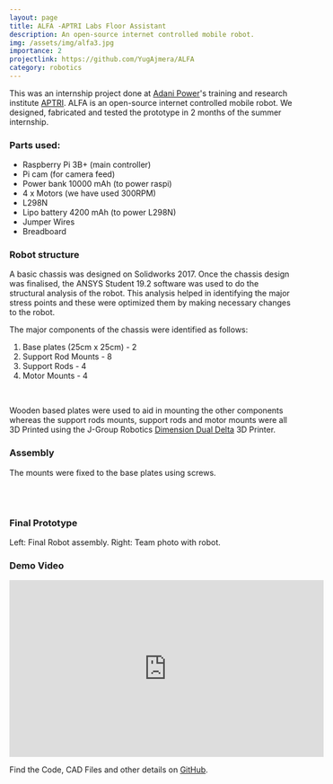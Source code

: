 ```yaml
---
layout: page
title: ALFA -APTRI Labs Floor Assistant
description: An open-source internet controlled mobile robot.
img: /assets/img/alfa3.jpg
importance: 2
projectlink: https://github.com/YugAjmera/ALFA
category: robotics
---
```


This was an internship project done at [Adani Power](https://www.adanipower.com/)'s training and research institute [APTRI](https://www.aptri.org/). ALFA is an open-source internet controlled mobile robot. We designed, fabricated and tested the prototype in 2 months of the summer internship.

### Parts used:
- Raspberry Pi 3B+ (main controller)
- Pi cam (for camera feed)
- Power bank 10000 mAh (to power raspi)
- 4 x Motors (we have used 300RPM)
- L298N
- Lipo battery 4200 mAh (to power L298N)
- Jumper Wires
- Breadboard

### Robot structure
A basic chassis was designed on Solidworks 2017. Once the chassis design was finalised, the ANSYS Student 19.2 software was used to do the structural analysis of the robot. This analysis helped in identifying the major stress points and these were optimized them by making necessary changes to the robot.

The major components of the chassis were identified as follows:
1. Base plates (25cm x 25cm) - 2
2. Support Rod Mounts - 8
3. Support Rods - 4
4. Motor Mounts - 4

<div class="row">
    <div class="col-sm mt-3 mt-md-0">
        <img class="img-fluid rounded z-depth-1" src="{{ '/assets/img/alfa/printer.gif' | relative_url }}" alt="" title="3D Printer"/>
    </div>
</div>
<br/>


Wooden based plates were used to aid in mounting the other components whereas the support rods mounts, support rods and motor mounts were all 3D Printed using the J-Group Robotics [Dimension Dual Delta](https://www.jgrouprobotics.com/dimension-dual-delta) 3D Printer.
<br/>

### Assembly
The mounts were fixed to the base plates using screws.
<br/>
<div class="row">
    <div class="col-sm mt-3 mt-md-0">
        <img class="img-fluid rounded z-depth-1" src="{{ '/assets/img/alfa/1.png' | relative_url }}" alt="" title="Assembly"/>
    </div>
</div>
<br/>

<br/>

### Final Prototype

<div class="row">
    <div class="col-sm mt-3 mt-md-0">
        <img class="img-fluid rounded z-depth-1" src="{{ '/assets/img/alfa/alfaFinal.jpg' | relative_url }}" alt="" title="Working"/>
    </div>
    <div class="col-sm mt-3 mt-md-0">
        <img class="img-fluid rounded z-depth-1" src="{{ '/assets/img/alfa/bits.jpg' | relative_url }}" alt="" title="Team"/>
    </div>
</div>
<div class="caption">
    Left: Final Robot assembly. Right: Team photo with robot.
</div>

### Demo Video
<iframe width="560" height="315" src="https://www.youtube.com/embed/5VXF0VehuxQ" frameborder="0" allow="accelerometer; autoplay; clipboard-write; encrypted-media; gyroscope; picture-in-picture" allowfullscreen></iframe>

Find the Code, CAD Files and other details on [GitHub](https://github.com/YugAjmera/ALFA).

